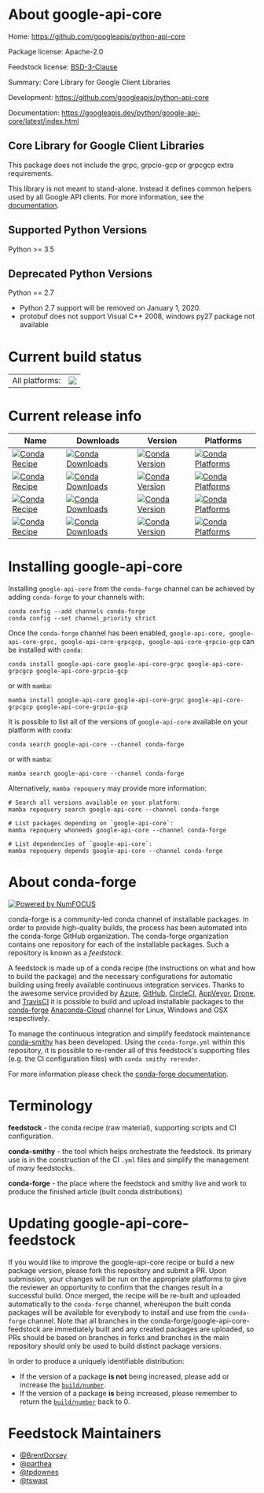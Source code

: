 About google-api-core
=====================

Home: https://github.com/googleapis/python-api-core

Package license: Apache-2.0

Feedstock license: [BSD-3-Clause](https://github.com/conda-forge/google-api-core-feedstock/blob/main/LICENSE.txt)

Summary: Core Library for Google Client Libraries

Development: https://github.com/googleapis/python-api-core

Documentation: https://googleapis.dev/python/google-api-core/latest/index.html

Core Library for Google Client Libraries
-------------------------

This package does not include the grpc, grpcio-gcp or grpcgcp extra requirements.

This library is not meant to stand-alone. Instead it defines
common helpers used by all Google API clients. For more information, see the
[documentation](https://googleapis.dev/python/google-api-core/latest/index.html).

Supported Python Versions
-------------------------
Python >= 3.5

Deprecated Python Versions
--------------------------
Python == 2.7
- Python 2.7 support will be removed on January 1, 2020.
- protobuf does not support Visual C++ 2008, windows py27 package not available


Current build status
====================


<table><tr><td>All platforms:</td>
    <td>
      <a href="https://dev.azure.com/conda-forge/feedstock-builds/_build/latest?definitionId=5003&branchName=main">
        <img src="https://dev.azure.com/conda-forge/feedstock-builds/_apis/build/status/google-api-core-feedstock?branchName=main">
      </a>
    </td>
  </tr>
</table>

Current release info
====================

| Name | Downloads | Version | Platforms |
| --- | --- | --- | --- |
| [![Conda Recipe](https://img.shields.io/badge/recipe-google--api--core-green.svg)](https://anaconda.org/conda-forge/google-api-core) | [![Conda Downloads](https://img.shields.io/conda/dn/conda-forge/google-api-core.svg)](https://anaconda.org/conda-forge/google-api-core) | [![Conda Version](https://img.shields.io/conda/vn/conda-forge/google-api-core.svg)](https://anaconda.org/conda-forge/google-api-core) | [![Conda Platforms](https://img.shields.io/conda/pn/conda-forge/google-api-core.svg)](https://anaconda.org/conda-forge/google-api-core) |
| [![Conda Recipe](https://img.shields.io/badge/recipe-google--api--core--grpc-green.svg)](https://anaconda.org/conda-forge/google-api-core-grpc) | [![Conda Downloads](https://img.shields.io/conda/dn/conda-forge/google-api-core-grpc.svg)](https://anaconda.org/conda-forge/google-api-core-grpc) | [![Conda Version](https://img.shields.io/conda/vn/conda-forge/google-api-core-grpc.svg)](https://anaconda.org/conda-forge/google-api-core-grpc) | [![Conda Platforms](https://img.shields.io/conda/pn/conda-forge/google-api-core-grpc.svg)](https://anaconda.org/conda-forge/google-api-core-grpc) |
| [![Conda Recipe](https://img.shields.io/badge/recipe-google--api--core--grpcgcp-green.svg)](https://anaconda.org/conda-forge/google-api-core-grpcgcp) | [![Conda Downloads](https://img.shields.io/conda/dn/conda-forge/google-api-core-grpcgcp.svg)](https://anaconda.org/conda-forge/google-api-core-grpcgcp) | [![Conda Version](https://img.shields.io/conda/vn/conda-forge/google-api-core-grpcgcp.svg)](https://anaconda.org/conda-forge/google-api-core-grpcgcp) | [![Conda Platforms](https://img.shields.io/conda/pn/conda-forge/google-api-core-grpcgcp.svg)](https://anaconda.org/conda-forge/google-api-core-grpcgcp) |
| [![Conda Recipe](https://img.shields.io/badge/recipe-google--api--core--grpcio--gcp-green.svg)](https://anaconda.org/conda-forge/google-api-core-grpcio-gcp) | [![Conda Downloads](https://img.shields.io/conda/dn/conda-forge/google-api-core-grpcio-gcp.svg)](https://anaconda.org/conda-forge/google-api-core-grpcio-gcp) | [![Conda Version](https://img.shields.io/conda/vn/conda-forge/google-api-core-grpcio-gcp.svg)](https://anaconda.org/conda-forge/google-api-core-grpcio-gcp) | [![Conda Platforms](https://img.shields.io/conda/pn/conda-forge/google-api-core-grpcio-gcp.svg)](https://anaconda.org/conda-forge/google-api-core-grpcio-gcp) |

Installing google-api-core
==========================

Installing `google-api-core` from the `conda-forge` channel can be achieved by adding `conda-forge` to your channels with:

```
conda config --add channels conda-forge
conda config --set channel_priority strict
```

Once the `conda-forge` channel has been enabled, `google-api-core, google-api-core-grpc, google-api-core-grpcgcp, google-api-core-grpcio-gcp` can be installed with `conda`:

```
conda install google-api-core google-api-core-grpc google-api-core-grpcgcp google-api-core-grpcio-gcp
```

or with `mamba`:

```
mamba install google-api-core google-api-core-grpc google-api-core-grpcgcp google-api-core-grpcio-gcp
```

It is possible to list all of the versions of `google-api-core` available on your platform with `conda`:

```
conda search google-api-core --channel conda-forge
```

or with `mamba`:

```
mamba search google-api-core --channel conda-forge
```

Alternatively, `mamba repoquery` may provide more information:

```
# Search all versions available on your platform:
mamba repoquery search google-api-core --channel conda-forge

# List packages depending on `google-api-core`:
mamba repoquery whoneeds google-api-core --channel conda-forge

# List dependencies of `google-api-core`:
mamba repoquery depends google-api-core --channel conda-forge
```


About conda-forge
=================

[![Powered by
NumFOCUS](https://img.shields.io/badge/powered%20by-NumFOCUS-orange.svg?style=flat&colorA=E1523D&colorB=007D8A)](https://numfocus.org)

conda-forge is a community-led conda channel of installable packages.
In order to provide high-quality builds, the process has been automated into the
conda-forge GitHub organization. The conda-forge organization contains one repository
for each of the installable packages. Such a repository is known as a *feedstock*.

A feedstock is made up of a conda recipe (the instructions on what and how to build
the package) and the necessary configurations for automatic building using freely
available continuous integration services. Thanks to the awesome service provided by
[Azure](https://azure.microsoft.com/en-us/services/devops/), [GitHub](https://github.com/),
[CircleCI](https://circleci.com/), [AppVeyor](https://www.appveyor.com/),
[Drone](https://cloud.drone.io/welcome), and [TravisCI](https://travis-ci.com/)
it is possible to build and upload installable packages to the
[conda-forge](https://anaconda.org/conda-forge) [Anaconda-Cloud](https://anaconda.org/)
channel for Linux, Windows and OSX respectively.

To manage the continuous integration and simplify feedstock maintenance
[conda-smithy](https://github.com/conda-forge/conda-smithy) has been developed.
Using the ``conda-forge.yml`` within this repository, it is possible to re-render all of
this feedstock's supporting files (e.g. the CI configuration files) with ``conda smithy rerender``.

For more information please check the [conda-forge documentation](https://conda-forge.org/docs/).

Terminology
===========

**feedstock** - the conda recipe (raw material), supporting scripts and CI configuration.

**conda-smithy** - the tool which helps orchestrate the feedstock.
                   Its primary use is in the construction of the CI ``.yml`` files
                   and simplify the management of *many* feedstocks.

**conda-forge** - the place where the feedstock and smithy live and work to
                  produce the finished article (built conda distributions)


Updating google-api-core-feedstock
==================================

If you would like to improve the google-api-core recipe or build a new
package version, please fork this repository and submit a PR. Upon submission,
your changes will be run on the appropriate platforms to give the reviewer an
opportunity to confirm that the changes result in a successful build. Once
merged, the recipe will be re-built and uploaded automatically to the
`conda-forge` channel, whereupon the built conda packages will be available for
everybody to install and use from the `conda-forge` channel.
Note that all branches in the conda-forge/google-api-core-feedstock are
immediately built and any created packages are uploaded, so PRs should be based
on branches in forks and branches in the main repository should only be used to
build distinct package versions.

In order to produce a uniquely identifiable distribution:
 * If the version of a package **is not** being increased, please add or increase
   the [``build/number``](https://docs.conda.io/projects/conda-build/en/latest/resources/define-metadata.html#build-number-and-string).
 * If the version of a package **is** being increased, please remember to return
   the [``build/number``](https://docs.conda.io/projects/conda-build/en/latest/resources/define-metadata.html#build-number-and-string)
   back to 0.

Feedstock Maintainers
=====================

* [@BrentDorsey](https://github.com/BrentDorsey/)
* [@parthea](https://github.com/parthea/)
* [@tpdownes](https://github.com/tpdownes/)
* [@tswast](https://github.com/tswast/)

